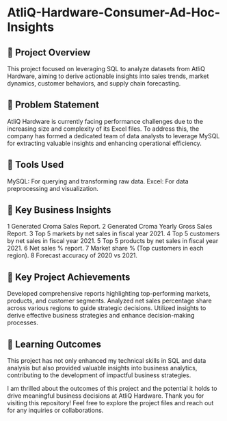 # AtliQ-Hardware-Consumer-Ad-Hoc-Insights

## 📌 Project Overview
This project focused on leveraging SQL to analyze datasets from AtliQ Hardware, aiming to derive actionable insights into sales trends, market dynamics, customer behaviors, and supply chain forecasting.

## 📌 Problem Statement
AtliQ Hardware is currently facing performance challenges due to the increasing size and complexity of its Excel files. To address this, the company has formed a dedicated team of data analysts to leverage MySQL for extracting valuable insights and enhancing operational efficiency.


## 📌 Tools Used
MySQL: For querying and transforming raw data.
Excel: For data preprocessing and visualization.
## 📌 Key Business Insights
1 Generated Croma Sales Report.
2 Generated Croma Yearly Gross Sales Report.
3 Top 5 markets by net sales in fiscal year 2021.
4 Top 5 customers by net sales in fiscal year 2021.
5 Top 5 products by net sales in fiscal year 2021.
6 Net sales % report.
7 Market share % (Top customers in each region).
8 Forecast accuracy of 2020 vs 2021.

## 📌 Key Project Achievements
Developed comprehensive reports highlighting top-performing markets, products, and customer segments.
Analyzed net sales percentage share across various regions to guide strategic decisions.
Utilized insights to derive effective business strategies and enhance decision-making processes.
## 📌 Learning Outcomes
This project has not only enhanced my technical skills in SQL and data analysis but also provided valuable insights into business analytics, contributing to the development of impactful business strategies.

I am thrilled about the outcomes of this project and the potential it holds to drive meaningful business decisions at AtliQ Hardware. Thank you for visiting this repository! Feel free to explore the project files and reach out for any inquiries or collaborations.
